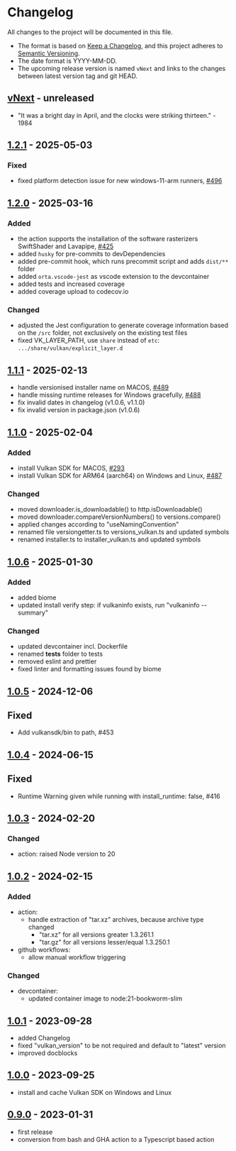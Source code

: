 # Changelog

All changes to the project will be documented in this file.

- The format is based on [Keep a Changelog](https://keepachangelog.com/en/1.1.0/),
and this project adheres to [Semantic Versioning](https://semver.org/spec/v2.0.0.html).
- The date format is YYYY-MM-DD.
- The upcoming release version is named `vNext` and links to the changes between latest version tag and git HEAD.

## [vNext] - unreleased

- "It was a bright day in April, and the clocks were striking thirteen." - 1984

## [1.2.1] - 2025-05-03

### Fixed

- fixed platform detection issue for new windows-11-arm runners, [#496](https://github.com/jakoch/install-vulkan-sdk-action/issues/496)

## [1.2.0] - 2025-03-16

### Added

- the action supports the installation of the software rasterizers SwiftShader and Lavapipe, [#425](https://github.com/jakoch/install-vulkan-sdk-action/issues/425)
- added `husky` for pre-commits to devDependencies
- added pre-commit hook, which runs precommit script and adds `dist/**` folder
- added `orta.vscode-jest` as vscode extension to the devcontainer
- added tests and increased coverage
- added coverage upload to codecov.io

### Changed
- adjusted the Jest configuration to generate coverage information
  based on the `/src` folder, not exclusively on the existing test files
- fixed VK_LAYER_PATH, use `share` instead of `etc`: `.../share/vulkan/explicit_layer.d`

## [1.1.1] - 2025-02-13

- handle versionised installer name on MACOS, [#489](https://github.com/jakoch/install-vulkan-sdk-action/issues/489)
- handle missing runtime releases for Windows gracefully, [#488](https://github.com/jakoch/install-vulkan-sdk-action/issues/488)
- fix invalid dates in changelog (v1.0.6, v1.1.0)
- fix invalid version in package.json (v1.0.6)

## [1.1.0] - 2025-02-04

### Added
- install Vulkan SDK for MACOS, [#293](https://github.com/jakoch/install-vulkan-sdk-action/issues/293)
- install Vulkan SDK for ARM64 (aarch64) on Windows and Linux, [#487](https://github.com/jakoch/install-vulkan-sdk-action/issues/487)

### Changed
- moved downloader.is_downloadable() to http.isDownloadable()
- moved downloader.compareVersionNumbers() to versions.compare()
- applied changes according to "useNamingConvention"
- renamed file versiongetter.ts to versions_vulkan.ts and updated symbols
- renamed installer.ts to installer_vulkan.ts and updated symbols

## [1.0.6] - 2025-01-30

### Added
- added biome
- updated install verify step: if vulkaninfo exists, run "vulkaninfo --summary"

### Changed
- updated devcontainer incl. Dockerfile
- renamed __tests__ folder to tests
- removed eslint and prettier
- fixed linter and formatting issues found by biome

## [1.0.5] - 2024-12-06

## Fixed

- Add vulkansdk/bin to path, #453

## [1.0.4] - 2024-06-15

## Fixed

- Runtime Warning given while running with install_runtime: false, #416

## [1.0.3] - 2024-02-20

### Changed

- action: raised Node version to 20

## [1.0.2] - 2024-02-15

### Added

- action:
  - handle extraction of "tar.xz" archives, because archive type changed
    - "tar.xz" for all versions greater      1.3.261.1
    - "tar.gz" for all versions lesser/equal 1.3.250.1
- github workflows:
  - allow manual workflow triggering

### Changed

- devcontainer:
  - updated container image to node:21-bookworm-slim

## [1.0.1] - 2023-09-28

- added Changelog
- fixed "vulkan_version" to be not required and default to "latest" version
- improved docblocks

## [1.0.0] - 2023-09-25

- install and cache Vulkan SDK on Windows and Linux

## [0.9.0] - 2023-01-31

- first release
- conversion from bash and GHA action to a Typescript based action

<!-- Section for Reference Links -->

[vNext]: https://github.com/jakoch/install-vulkan-sdk-action/compare/v1.2.1...HEAD
[1.2.1]: https://github.com/jakoch/install-vulkan-sdk-action/compare/v1.2.0...v1.2.1
[1.2.0]: https://github.com/jakoch/install-vulkan-sdk-action/compare/v1.1.1...v1.2.0
[1.1.1]: https://github.com/jakoch/install-vulkan-sdk-action/compare/v1.1.0...v1.1.1
[1.1.0]: https://github.com/jakoch/install-vulkan-sdk-action/compare/v1.0.6...v1.1.0
[1.0.6]: https://github.com/jakoch/install-vulkan-sdk-action/compare/v1.0.5...v1.0.6
[1.0.5]: https://github.com/jakoch/install-vulkan-sdk-action/compare/v1.0.4...v1.0.5
[1.0.4]: https://github.com/jakoch/install-vulkan-sdk-action/compare/v1.0.3...v1.0.4
[1.0.3]: https://github.com/jakoch/install-vulkan-sdk-action/compare/v1.0.2...v1.0.3
[1.0.2]: https://github.com/jakoch/install-vulkan-sdk-action/compare/v1.0.1...v1.0.2
[1.0.1]: https://github.com/jakoch/install-vulkan-sdk-action/compare/v1.0.0...v1.0.1
[1.0.0]: https://github.com/jakoch/install-vulkan-sdk-action/compare/v0.9.0...v1.0.0
[0.9.0]: https://github.com/jakoch/install-vulkan-sdk-action/releases/tag/v0.9.0
